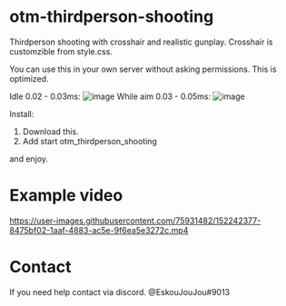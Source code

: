# otm-thirdperson-shooting

Thirdperson shooting with crosshair and realistic gunplay. Crosshair is customzible from style.css.

You can use this in your own server without asking permissions. This is optimized.



Idle 0.02 - 0.03ms: ![image](https://user-images.githubusercontent.com/75931482/152242637-689c286a-9d67-48b3-8780-7eaad192f140.png)
While aim 0.03 - 0.05ms: ![image](https://user-images.githubusercontent.com/75931482/152242722-c87dc735-e898-4997-a0f7-27df16730ec2.png)


Install: 

1. Download this.
2. Add start otm_thirdperson_shooting

and enjoy.

# Example video

https://user-images.githubusercontent.com/75931482/152242377-8475bf02-1aaf-4883-ac5e-9f6ea5e3272c.mp4

# Contact

If you need help contact via discord. @EskouJouJou#9013
